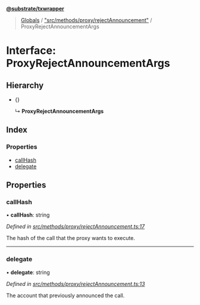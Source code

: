 **[@substrate/txwrapper](../README.md)**

> [Globals](../globals.md) / ["src/methods/proxy/rejectAnnouncement"](../modules/_src_methods_proxy_rejectannouncement_.md) / ProxyRejectAnnouncementArgs

# Interface: ProxyRejectAnnouncementArgs

## Hierarchy

* {}

  ↳ **ProxyRejectAnnouncementArgs**

## Index

### Properties

* [callHash](_src_methods_proxy_rejectannouncement_.proxyrejectannouncementargs.md#callhash)
* [delegate](_src_methods_proxy_rejectannouncement_.proxyrejectannouncementargs.md#delegate)

## Properties

### callHash

•  **callHash**: string

*Defined in [src/methods/proxy/rejectAnnouncement.ts:17](https://github.com/paritytech/txwrapper/blob/12a2bf8/src/methods/proxy/rejectAnnouncement.ts#L17)*

The hash of the call that the proxy wants to execute.

___

### delegate

•  **delegate**: string

*Defined in [src/methods/proxy/rejectAnnouncement.ts:13](https://github.com/paritytech/txwrapper/blob/12a2bf8/src/methods/proxy/rejectAnnouncement.ts#L13)*

The account that previously announced the call.
